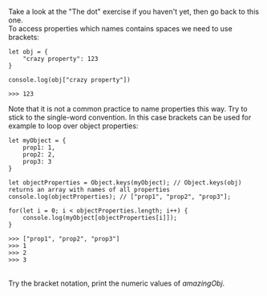 Take a look at the "The dot" exercise if you haven't yet, then go back to this one.
\
To access properties which names contains spaces we need to use brackets:
```
let obj = {
    "crazy property": 123
}

console.log(obj["crazy property"])

>>> 123
```
Note that it is not a common practice to name properties this way. Try to stick to the single-word convention. In this case brackets can be used for example to loop over object properties:
```
let myObject = {
    prop1: 1,
    prop2: 2,
    prop3: 3
}

let objectProperties = Object.keys(myObject); // Object.keys(obj) returns an array with names of all properties
console.log(objectProperties); // ["prop1", "prop2", "prop3"];

for(let i = 0; i < objectProperties.length; i++) {
    console.log(myObject[objectProperties[i]]);
}

>>> ["prop1", "prop2", "prop3"]
>>> 1
>>> 2
>>> 3
```
\
Try the bracket notation, print the numeric values of _amazingObj_.
